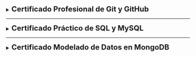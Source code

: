<details>
<summary><strong style="font-size: 20px;">Certificado Profesional de Git y GitHub</strong></summary>

[![](img/Certificados/Git-GitHub.png)](https://drive.google.com/file/d/1XW-JVrJaIUC9TCgjWaj4-hDTBLAQOO2V/view?usp=drive_link)

</details>

---

<details>
<summary><strong style="font-size: 20px;">Certificado Práctico de SQL y MySQL</strong></summary>

[![](img/Certificados/Practivo%20SQL%20y%20MYSQL.png)](https://drive.google.com/file/d/1dmJhU3ndfH6shFrC-vb8yGUoTU-FhTf3/view?usp=drive_link)

</details>

---

<details>
<summary><strong style="font-size: 20px;">Certificado Modelado de Datos en MongoDB</strong></summary>

[![](img/Certificados/Modelado%20de%20Datos%20Mongo.png)](https://drive.google.com/file/d/1eR_BE5BlC-YcC9sFg26rKMHPItHJQdx_/view?usp=drive_link)

</details>
